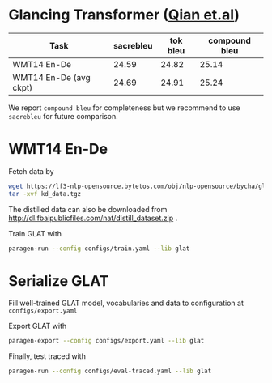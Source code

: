 # Glancing Transformer ([Qian et.al](https://arxiv.org/abs/2008.07905))

| Task | sacrebleu | tok bleu | compound bleu |
| --- | --- | --- | --- |
| WMT14 En-De | 24.59 | 24.82 | 25.14 |
| WMT14 En-De (avg ckpt) | 24.69 | 24.91 | 25.24 |

We report `compound bleu` for completeness but we recommend to use `sacrebleu` for future comparison.

# WMT14 En-De

Fetch data by 
```bash
wget https://lf3-nlp-opensource.bytetos.com/obj/nlp-opensource/bycha/glat/kd_data.tgz
tar -xvf kd_data.tgz

```
The distilled data can also be downloaded from http://dl.fbaipublicfiles.com/nat/distill_dataset.zip .

Train GLAT with 
```bash
paragen-run --config configs/train.yaml --lib glat
```

# Serialize GLAT

Fill well-trained GLAT model, vocabularies and data to configuration at `configs/export.yaml`

Export GLAT with 
```bash
paragen-export --config configs/export.yaml --lib glat
```

Finally, test traced with 
```bash
paragen-run --config configs/eval-traced.yaml --lib glat
```
